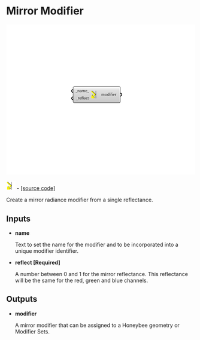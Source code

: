 # Mirror Modifier

![](../../.gitbook/assets/Mirror_Modifier.png)

![](../../.gitbook/assets/Mirror_Modifier%20%281%29.png) - [\[source code\]](https://github.com/ladybug-tools/honeybee-grasshopper-radiance/blob/master/honeybee_grasshopper_radiance/src//HB%20Mirror%20Modifier.py)

Create a mirror radiance modifier from a single reflectance.

## Inputs

* **name**

  Text to set the name for the modifier and to be incorporated into a unique modifier identifier. 

* **reflect \[Required\]**

  A number between 0 and 1 for the mirror reflectance. This reflectance will be the same for the red, green and blue channels. 

## Outputs

* **modifier**

  A mirror modifier that can be assigned to a Honeybee geometry or Modifier Sets. 

